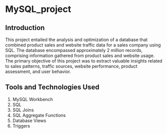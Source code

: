 # MySQL_project

## Introduction 
This project entailed the analysis and optimization of a database that combined product sales and website traffic data for a sales company using SQL. The database encompassed approximately 2 million records, comprising information gathered from product sales and website usage. The primary objective of this project was to extract valuable insights related to sales patterns, traffic sources, website performance, product assessment, and user behavior.

## Tools and Technologies Used
1) MySQL Workbench
2) SQL
3) SQL Joins
4) SQL Aggregate Functions
5) Database Views
6) Triggers
